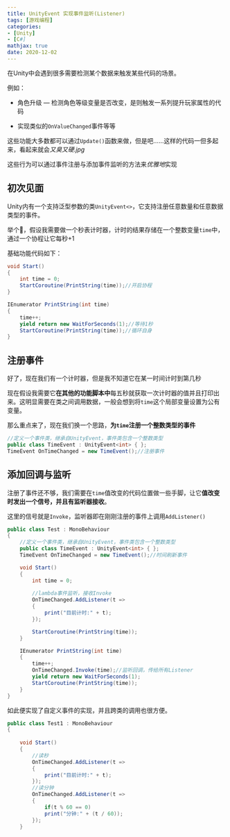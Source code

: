 ```yaml
---
title: UnityEvent 实现事件监听(Listener)
tags: [游戏编程]
categories: 
- [Unity]
- [C#]
mathjax: true
date: 2020-12-02
---
```




在Unity中会遇到很多需要检测某个数据来触发某些代码的场景。

例如：

- 角色升级 — 检测角色等级变量是否改变，是则触发一系列提升玩家属性的代码

- 实现类似的`OnValueChanged`事件等等

这些功能大多数都可以通过`Update()`函数来做，但是吧……这样的代码一但多起来，看起来就会*又臭又硬.jpg*

这些行为可以通过事件注册与添加事件监听的方法来*优雅地*实现

## 初次见面

Unity内有一个支持泛型参数的类`UnityEvent<>`，它支持注册任意数量和任意数据类型的事件。

举个🌰，假设我需要做一个秒表计时器，计时的结果存储在一个整数变量`time`中，通过一个协程让它每秒+1

基础功能代码如下：

```c#
void Start()
{
    int time = 0;
    StartCoroutine(PrintString(time));//开启协程
}

IEnumerator PrintString(int time)
{
    time++;
    yield return new WaitForSeconds(1);//等待1秒
    StartCoroutine(PrintString(time));//循环自身
}
```



## 注册事件

好了，现在我们有一个计时器，但是我不知道它在某一时间计时到第几秒

现在假设我需要它**在其他的功能脚本中**每五秒就获取一次计时器的值并且打印出来。这明显需要在类之间调用数据，一般会想到将`time`这个局部变量设置为公有变量。

那么重点来了，现在我们换一个思路，**为`time`注册一个整数类型的事件**

```c#
//定义一个事件类，继承自UnityEvent，事件类包含一个整数类型
public class TimeEvent : UnityEvent<int> { };
TimeEvent OnTimeChanged = new TimeEvent();//注册事件
```



## 添加回调与监听

注册了事件还不够，我们需要在`time`值改变的代码位置做一些手脚，让它**值改变时发出一个信号，并且有监听器接收**。

这里的信号就是`Invoke`，监听器即在刚刚注册的事件上调用`AddListener()`

```c#
public class Test : MonoBehaviour
{
	//定义一个事件类，继承自UnityEvent，事件类包含一个整数类型
	public class TimeEvent : UnityEvent<int> { };
	TimeEvent OnTimeChanged = new TimeEvent();//时间刷新事件

    void Start()
    {
        int time = 0;
		
        //lambda事件监听，接收Invoke
        OnTimeChanged.AddListener(t =>
        {
            print("目前计时:" + t);
        });

        StartCoroutine(PrintString(time));
    }

    IEnumerator PrintString(int time)
    {
        time++;
        OnTimeChanged.Invoke(time);//监听回调，传给所有Listener
        yield return new WaitForSeconds(1);
        StartCoroutine(PrintString(time));
    }
}
```



如此便实现了自定义事件的实现，并且跨类的调用也很方便。

```c#
public class Test1 : MonoBehaviour
{
    
    void Start()
    {
		//读秒
        OnTimeChanged.AddListener(t =>
        {
            print("目前计时:" + t);
        });
        //读分钟
        OnTimeChanged.AddListener(t =>
        {
            if(t % 60 == 0)
            print("分钟:" + (t / 60));
        });
    }
```

